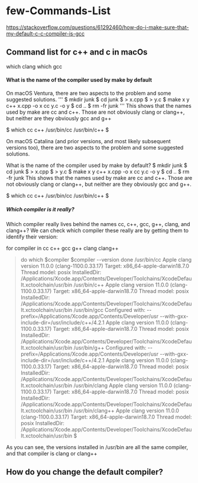 # few-Commands-List

https://stackoverflow.com/questions/61292460/how-do-i-make-sure-that-my-default-c-c-compiler-is-gcc
## Command list for c++ and c in macOs
which clang
which gcc

#### What is the name of the compiler used by make by default
On macOS Ventura, there are two aspects to the problem and some suggested solutions.
'''
$ mkdir junk
$ cd junk
$ > x.cpp
$ > y.c
$ make x y
c++     x.cpp     -o x
cc     y.c        -o y
$ cd ..
$ rm -fr junk
'''
This shows that the names used by make are cc and c++. Those are not obviously clang or clang++, but neither are they obviously gcc and g++

$ which cc c++
/usr/bin/cc
/usr/bin/c++
$

On macOS Catalina (and prior versions, and most likely subsequent versions too), there are two aspects to the problem and some suggested solutions.

What is the name of the compiler used by make by default?
$ mkdir junk
$ cd junk
$ > x.cpp
$ > y.c
$ make x y
c++     x.cpp   -o x
cc     y.c   -o y
$ cd ..
$ rm -fr junk
This shows that the names used by make are cc and c++. Those are not obviously clang or clang++, but neither are they obviously gcc and g++.

$ which cc c++
/usr/bin/cc
/usr/bin/c++
$

##### Which compiler is it really?
Which compiler really lives behind the names cc, c++, gcc, g++, clang, and clang++? We can check which compiler these really are by getting them to identify their version:

for compiler in cc c++ gcc g++ clang clang++
> do
>     which $compiler
>     $compiler --version
> done
/usr/bin/cc
Apple clang version 11.0.0 (clang-1100.0.33.17)
Target: x86_64-apple-darwin18.7.0
Thread model: posix
InstalledDir: /Applications/Xcode.app/Contents/Developer/Toolchains/XcodeDefault.xctoolchain/usr/bin
/usr/bin/c++
Apple clang version 11.0.0 (clang-1100.0.33.17)
Target: x86_64-apple-darwin18.7.0
Thread model: posix
InstalledDir: /Applications/Xcode.app/Contents/Developer/Toolchains/XcodeDefault.xctoolchain/usr/bin
/usr/bin/gcc
Configured with: --prefix=/Applications/Xcode.app/Contents/Developer/usr --with-gxx-include-dir=/usr/include/c++/4.2.1
Apple clang version 11.0.0 (clang-1100.0.33.17)
Target: x86_64-apple-darwin18.7.0
Thread model: posix
InstalledDir: /Applications/Xcode.app/Contents/Developer/Toolchains/XcodeDefault.xctoolchain/usr/bin
/usr/bin/g++
Configured with: --prefix=/Applications/Xcode.app/Contents/Developer/usr --with-gxx-include-dir=/usr/include/c++/4.2.1
Apple clang version 11.0.0 (clang-1100.0.33.17)
Target: x86_64-apple-darwin18.7.0
Thread model: posix
InstalledDir: /Applications/Xcode.app/Contents/Developer/Toolchains/XcodeDefault.xctoolchain/usr/bin
/usr/bin/clang
Apple clang version 11.0.0 (clang-1100.0.33.17)
Target: x86_64-apple-darwin18.7.0
Thread model: posix
InstalledDir: /Applications/Xcode.app/Contents/Developer/Toolchains/XcodeDefault.xctoolchain/usr/bin
/usr/bin/clang++
Apple clang version 11.0.0 (clang-1100.0.33.17)
Target: x86_64-apple-darwin18.7.0
Thread model: posix
InstalledDir: /Applications/Xcode.app/Contents/Developer/Toolchains/XcodeDefault.xctoolchain/usr/bin
$

As you can see, the versions installed in /usr/bin are all the same compiler, and that compiler is clang or clang++

## How do you change the default compiler?
